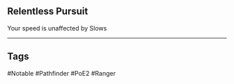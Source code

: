 ## Relentless Pursuit
Your speed is unaffected by Slows

---
## Tags
#Notable
#Pathfinder
#PoE2
#Ranger
